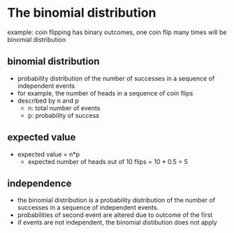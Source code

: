 # The binomial distribution
example: coin flipping has binary outcomes, one coin flip many times will be binomial distribution

## binomial distribution
- probability distribution of the number of successes in a sequence of independent events
- for example, the number of heads in a sequence of coin flips
- described by n and p
  - n: total number of events
  - p: probability of success
 
## expected value
- expected value = n*p
  - expected number of heads out of 10 flips = 10 * 0.5 = 5

## independence
- the binomial distribution is a probability distribution of the number of successes in a sequence of independent events.
- probabilities of second event are altered due to outcome of the first
- if events are not independent, the binomial distibution does not apply

#
